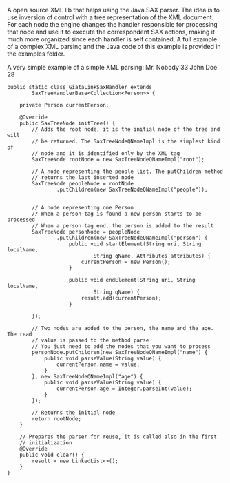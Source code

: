 A open source XML lib that helps using the Java SAX parser. The idea is to use inversion of control with a tree representation of the XML document. For each node the engine changes the handler responsible for processing that node and use it to execute the correspondent SAX actions, making it much more organized since each handler is self contained. A full example of a complex XML parsing and the Java code of this example is provided in the examples folder.


A very simple example of a simple XML parsing:
<root>
    <people>
	     <person>
		      <name>Mr. Nobody</name>
	      	<age>33</age>
	     </person>
	     <person>
		      <name>John Doe</name>
		      <age>28</age>
	     </person>
    </people>
</root>

    public static class GiataLinkSaxHandler extends
            SaxTreeHandlerBase<Collection<Person>> {

        private Person currentPerson;

        @Override
        public SaxTreeNode initTree() {
            // Adds the root node, it is the initial node of the tree and will
            // be returned. The SaxTreeNodeQNameImpl is the simplest kind of
            // node and it is identified only by the XML tag
            SaxTreeNode rootNode = new SaxTreeNodeQNameImpl("root");

            // A node representing the people list. The putChildren method
            // returns the last inserted node
            SaxTreeNode peopleNode = rootNode
                    .putChildren(new SaxTreeNodeQNameImpl("people"));


            // A node representing one Person
            // When a person tag is found a new person starts to be processed
            // When a person tag end, the person is added to the result
            SaxTreeNode personNode = peopleNode
                    .putChildren(new SaxTreeNodeQNameImpl("person") {
                        public void startElement(String uri, String localName,
                                String qName, Attributes attributes) {
                            currentPerson = new Person();
                        }

                        public void endElement(String uri, String localName,
                                String qName) {
                            result.add(currentPerson);
                        }

            });

            // Two nodes are added to the person, the name and the age. The read
            // value is passed to the method parse
            // You just need to add the nodes that you want to process
            personNode.putChildren(new SaxTreeNodeQNameImpl("name") {
                public void parseValue(String value) {
                    currentPerson.name = value;
                }
            }, new SaxTreeNodeQNameImpl("age") {
                public void parseValue(String value) {
                    currentPerson.age = Integer.parseInt(value);
                }
            });

            // Returns the initial node
            return rootNode;
        }

        // Prepares the parser for reuse, it is called also in the first
        // initialization
        @Override
        public void clear() {
            result = new LinkedList<>();
        }
    }

